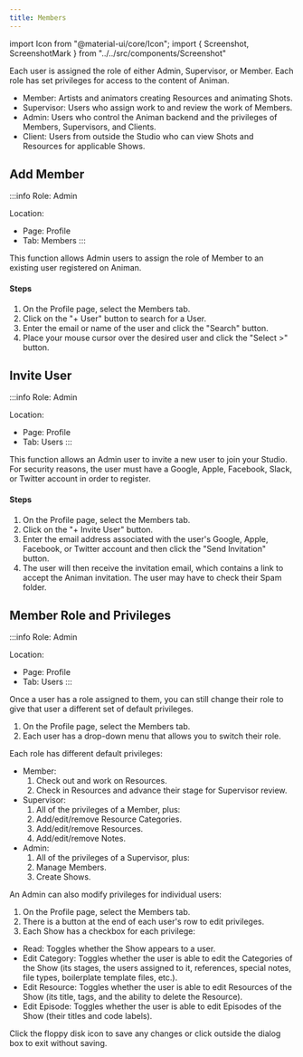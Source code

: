 ```yaml
---
title: Members
---
```

import Icon from "@material-ui/core/Icon";
import { Screenshot, ScreenshotMark } from "../../src/components/Screenshot"

Each user is assigned the role of either Admin, Supervisor, or Member. Each role has set privileges for access to the content of Animan.

- Member: Artists and animators creating Resources and animating Shots.
- Supervisor: Users who assign work to and review the work of Members.
- Admin: Users who control the Animan backend and the privileges of Members, Supervisors, and Clients.
- Client: Users from outside the Studio who can view Shots and Resources for applicable Shows.

## Add Member

:::info
Role: Admin

Location:

- Page: Profile
- Tab: Members
:::

This function allows Admin users to assign the role of Member to an existing user registered on Animan.

#### Steps

1. On the Profile page, select the Members tab.
1. Click on the "+ User" button to search for a User.
1. Enter the email or name of the user and click the "Search" button.
1. Place your mouse cursor over the desired user and click the "Select >" button.

<Screenshot image="/screenshot/profile_members.png">
  <ScreenshotMark x="10%" y="34%" width="14%" height="12%" textPosition="right" borderRadius="10px"></ScreenshotMark>
</Screenshot>

## Invite User

:::info
Role: Admin

Location:

- Page: Profile
- Tab: Users
:::

This function allows an Admin user to invite a new user to join your Studio. For security reasons, the user must have a Google, Apple, Facebook, Slack, or Twitter account in order to register.

#### Steps

1. On the Profile page, select the Members tab.
1. Click on the "+ Invite User" button.
1. Enter the email address associated with the user's Google, Apple, Facebook, or Twitter account and then click the "Send Invitation" button.
1. The user will then receive the invitation email, which contains a link to accept the Animan invitation. The user may have to check their Spam folder.

<Screenshot image="/screenshot/profile_members.png">
  <ScreenshotMark x="13.5%" y="85%" width="21%" height="13%" textPosition="right" borderRadius="10px"></ScreenshotMark>
</Screenshot>

## Member Role and Privileges

:::info
Role: Admin

Location:

- Page: Profile
- Tab: Users
:::

Once a user has a role assigned to them, you can still change their role to give that user a different set of default privileges.

1. On the Profile page, select the Members tab.
1. Each user has a drop-down menu that allows you to switch their role.

<Screenshot image="/screenshot/profile_members.png">
  <ScreenshotMark x="83.5%" y="49.2%" width="17%" height="11%" textPosition="right" borderRadius="10px"></ScreenshotMark>
</Screenshot>

Each role has different default privileges:

- Member:
  1. Check out and work on Resources.
  1. Check in Resources and advance their stage for Supervisor review.
- Supervisor:
  1. All of the privileges of a Member, plus:
  1. Add/edit/remove Resource Categories.
  1. Add/edit/remove Resources.
  1. Add/edit/remove Notes.
- Admin:
  1. All of the privileges of a Supervisor, plus:
  1. Manage Members.
  1. Create Shows.

An Admin can also modify privileges for individual users:

  1. On the Profile page, select the Members tab.
  1. There is a button at the end of each user's row to edit privileges.
  1. Each Show has a checkbox for each privilege:

<Screenshot image="/screenshot/profile_members.png">
  <ScreenshotMark x="93.6%" y="49.5%" width="5%" height="10%" textPosition="right" borderRadius="20px"></ScreenshotMark>
</Screenshot>

- Read: Toggles whether the Show appears to a user.
- Edit Category: Toggles whether the user is able to edit the Categories of the Show (its stages, the users assigned to it, references, special notes, file types, boilerplate template files, etc.).
- Edit Resource: Toggles whether the user is able to edit Resources of the Show (its title, tags, and the ability to delete the Resource).
- Edit Episode: Toggles whether the user is able to edit Episodes of the Show (their titles and code labels).

Click the floppy disk icon to save any changes or click outside the dialog box to exit without saving.

<Screenshot image="/screenshot/profile_members_privilege.png">
</Screenshot>
